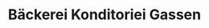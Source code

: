 ---
title: "Bäckerei Konditoriei Gassen"
url: /koblenz/baeckerei-konditoriei-gassen/
shop: Bäckerei
---